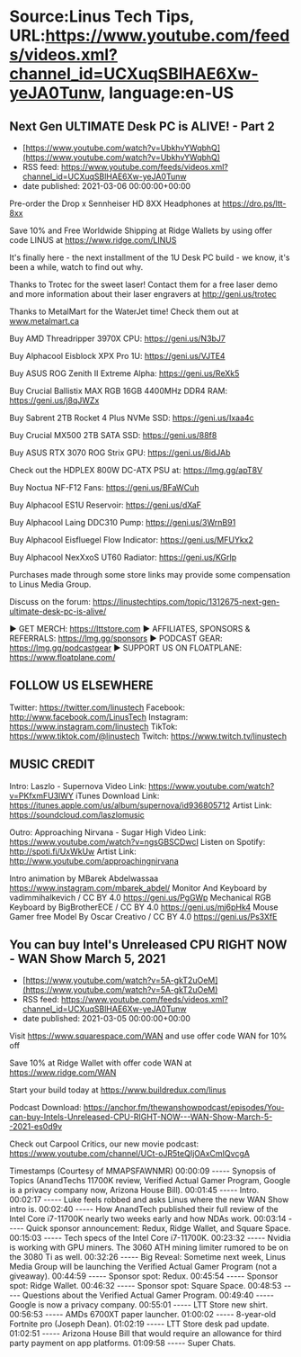 # Source:Linus Tech Tips, URL:https://www.youtube.com/feeds/videos.xml?channel_id=UCXuqSBlHAE6Xw-yeJA0Tunw, language:en-US

## Next Gen ULTIMATE Desk PC is ALIVE! - Part 2
 - [https://www.youtube.com/watch?v=UbkhvYWqbhQ](https://www.youtube.com/watch?v=UbkhvYWqbhQ)
 - RSS feed: https://www.youtube.com/feeds/videos.xml?channel_id=UCXuqSBlHAE6Xw-yeJA0Tunw
 - date published: 2021-03-06 00:00:00+00:00

Pre-order the Drop x Sennheiser HD 8XX Headphones at https://dro.ps/ltt-8xx

Save 10% and Free Worldwide Shipping at Ridge Wallets by using offer code LINUS at https://www.ridge.com/LINUS

It's finally here - the next installment of the 1U Desk PC build - we know, it's been a while, watch to find out why.

Thanks to Trotec for the sweet laser! Contact them for a free laser demo and more information about their laser engravers at http://geni.us/trotec

Thanks to MetalMart for the WaterJet time! Check them out at www.metalmart.ca


Buy AMD Threadripper 3970X CPU: https://geni.us/N3bJ7

Buy Alphacool Eisblock XPX Pro 1U: https://geni.us/VJTE4

Buy ASUS ROG Zenith II Extreme Alpha: https://geni.us/ReXk5

Buy Crucial Ballistix MAX RGB 16GB 4400MHz DDR4 RAM: https://geni.us/j8qJWZx

Buy Sabrent 2TB Rocket 4 Plus NVMe SSD: https://geni.us/Ixaa4c

Buy Crucial MX500 2TB SATA SSD: https://geni.us/88f8

Buy ASUS RTX 3070 ROG Strix GPU: https://geni.us/8idJAb

Check out the HDPLEX 800W DC-ATX PSU at: https://lmg.gg/apT8V

Buy Noctua NF-F12 Fans: https://geni.us/BFaWCuh

Buy Alphacool ES1U Reservoir: https://geni.us/dXaF

Buy Alphacool Laing DDC310 Pump: https://geni.us/3WrnB91

Buy Alphacool Eisfluegel Flow Indicator: https://geni.us/MFUYkx2

Buy Alphacool NexXxoS UT60 Radiator: https://geni.us/KGrlp

Purchases made through some store links may provide some compensation to Linus Media Group.

Discuss on the forum: https://linustechtips.com/topic/1312675-next-gen-ultimate-desk-pc-is-alive/

► GET MERCH: https://lttstore.com
► AFFILIATES, SPONSORS & REFERRALS: https://lmg.gg/sponsors
► PODCAST GEAR: https://lmg.gg/podcastgear
► SUPPORT US ON FLOATPLANE: https://www.floatplane.com/

FOLLOW US ELSEWHERE
---------------------------------------------------  
Twitter: https://twitter.com/linustech
Facebook: http://www.facebook.com/LinusTech
Instagram: https://www.instagram.com/linustech
TikTok: https://www.tiktok.com/@linustech
Twitch: https://www.twitch.tv/linustech

MUSIC CREDIT
---------------------------------------------------
Intro: Laszlo - Supernova
Video Link: https://www.youtube.com/watch?v=PKfxmFU3lWY
iTunes Download Link: https://itunes.apple.com/us/album/supernova/id936805712
Artist Link: https://soundcloud.com/laszlomusic

Outro: Approaching Nirvana - Sugar High
Video Link: https://www.youtube.com/watch?v=ngsGBSCDwcI
Listen on Spotify: http://spoti.fi/UxWkUw
Artist Link: http://www.youtube.com/approachingnirvana

Intro animation by MBarek Abdelwassaa https://www.instagram.com/mbarek_abdel/
Monitor And Keyboard by vadimmihalkevich / CC BY 4.0  https://geni.us/PgGWp
Mechanical RGB Keyboard by BigBrotherECE / CC BY 4.0 https://geni.us/mj6pHk4
Mouse Gamer free Model By Oscar Creativo / CC BY 4.0 https://geni.us/Ps3XfE

## You can buy Intel's Unreleased CPU RIGHT NOW - WAN Show March 5, 2021
 - [https://www.youtube.com/watch?v=5A-gkT2uOeM](https://www.youtube.com/watch?v=5A-gkT2uOeM)
 - RSS feed: https://www.youtube.com/feeds/videos.xml?channel_id=UCXuqSBlHAE6Xw-yeJA0Tunw
 - date published: 2021-03-05 00:00:00+00:00

Visit https://www.squarespace.com/WAN and use offer code WAN for 10% off

Save 10% at Ridge Wallet with offer code WAN at https://www.ridge.com/WAN

Start your build today at https://www.buildredux.com/linus

Podcast Download: https://anchor.fm/thewanshowpodcast/episodes/You-can-buy-Intels-Unreleased-CPU-RIGHT-NOW---WAN-Show-March-5--2021-es0d9v

Check out Carpool Critics, our new movie podcast: https://www.youtube.com/channel/UCt-oJR5teQIjOAxCmIQvcgA

Timestamps (Courtesy of MMAPSFAWNMR)
00:00:09 ----- Synopsis of Topics (AnandTechs 11700K review, Verified Actual Gamer Program, Google is a privacy company now, Arizona House Bill).
00:01:45 ----- Intro.
00:02:17 ----- Luke feels robbed and asks Linus where the new WAN Show intro is.
00:02:40 ----- How AnandTech published their full review of the Intel Core i7-11700K nearly two weeks early and how NDAs work.
00:03:14 ----- Quick sponsor announcement: Redux, Ridge Wallet, and Square Space.
00:15:03 ----- Tech specs of the Intel Core i7-11700K.
00:23:32 ----- Nvidia is working with GPU miners. The 3060 ATH mining limiter rumored to be on the 3080 Ti as well.
00:32:26 ----- Big Reveal: Sometime next week, Linus Media Group will be launching the Verified Actual Gamer Program (not a giveaway).
00:44:59 ----- Sponsor spot: Redux.
00:45:54 ----- Sponsor spot: Ridge Wallet.
00:46:32 ----- Sponsor spot: Square Space.
00:48:53 ----- Questions about the Verified Actual Gamer Program.
00:49:40 ----- Google is now a privacy company.
00:55:01 ----- LTT Store new shirt.
00:56:53 ----- AMDs 6700XT paper launcher.
01:00:02 ----- 8-year-old Fortnite pro (Joseph Dean).
01:02:19 ----- LTT Store desk pad update.
01:02:51 ----- Arizona House Bill that would require an allowance for third party payment on app platforms.
01:09:58 ----- Super Chats.

